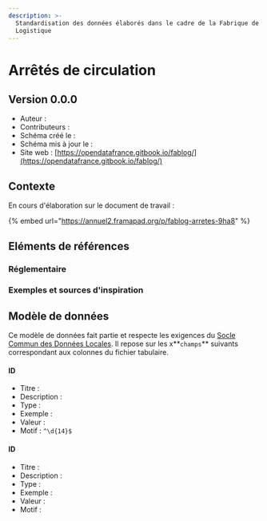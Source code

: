 ```yaml
---
description: >-
  Standardisation des données élaborés dans le cadre de la Fabrique de la
  Logistique
---
```


# Arrêtés de circulation

## Version 0.0.0

* Auteur : 
* Contributeurs : 
* Schéma créé le : 
* Schéma mis à jour le : 
* Site web : [https://opendatafrance.gitbook.io/fablog/](https://opendatafrance.gitbook.io/fablog/)

## Contexte

En cours d'élaboration sur le document de travail : 

{% embed url="https://annuel2.framapad.org/p/fablog-arretes-9ha8" %}

## Eléments de références

### Réglementaire

### Exemples et sources d'inspiration

## Modèle de données

Ce modèle de données fait partie et respecte les exigences du [Socle Commun des Données Locales](../../recommandations-relatives-aux-jeux-de-donnees.md). Il repose sur les x**`champs`** suivants correspondant aux colonnes du fichier tabulaire.

#### ID <a id="collnom"></a>

* Titre :
* Description : 
* Type : 
* Exemple :
* Valeur : 
* Motif : `^\d{14}$`



#### ID <a id="collnom"></a>

* Titre :
* Description : 
* Type : 
* Exemple :
* Valeur : 
* Motif : 

